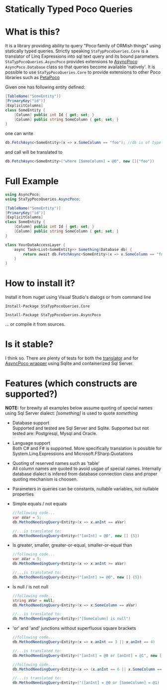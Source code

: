 # Statically Typed Poco Queries

# What is this?

It is a library providing ability to query "Poco family of ORMish things" using statically typed queries. Strictly speaking ```StaTypPocoQueries.Core``` is a translator of Linq Expressions into sql text query and its bound parameters. ```StaTypPocoQueries.AsyncPoco``` provides extensions to [AsyncPoco](https://github.com/tmenier/AsyncPoco) ```AsyncPoco.Database``` class so that queries become available 'natively'. It is possible to use ```StaTypPocoQueries.Core``` to provide extensions to other Poco libraries such as [PetaPoco](https://github.com/CollaboratingPlatypus/PetaPoco)

Given one has following entity defined:
```csharp
[TableName("SomeEntity")]
[PrimaryKey("id")]
[ExplicitColumns] 
class SomeEntity {
	[Column] public int Id { get; set; }
	[Column] public string SomeColumn { get; set; }
}
```

one can write 
```csharp
db.FetchAsync<SomeEntity>(x => x.SomeColumn == "foo"); //db is of type AsyncPoco.Database
```

and call will be translated to 

```csharp
db.FetchAsync<SomeEntity>("where [SomeColumn] = @0", new []{"foo"}) 
```

# Full Example

```csharp
using AsyncPoco;
using StaTypPocoQueries.AsyncPoco;

[TableName("SomeEntity")]
[PrimaryKey("id")]
[ExplicitColumns] 
class SomeEntity {
	[Column] public int Id { get; set; }
	[Column] public string SomeColumn { get; set; }
}

class YourDataAccessLayer {
	async Task<List<SomeEntity>> Something(Database db) { 
		return await db.FetchAsync<SomeEntity>(x => x.SomeColumn == "foo");
	}
}
```

# How to install it?

Install it from nuget using Visual Studio's dialogs or from command line
```
Install-Package StaTypPocoQueries.Core
```
```
Install-Package StaTypPocoQueries.AsyncPoco
```

... or compile it from sources.

# Is it stable?

I think so. There are plenty of tests for both the [translator](https://github.com/d-p-y/stpq/tree/master/StaTypPocoQueries.Core.Tests) and for [AsyncPoco wrapper](https://github.com/d-p-y/stpq/tree/master/StaTypPocoQueries.AsyncPoco.Tests) using Sqlite and containerized Sql Server.

# Features (which constructs are supported?)

**NOTE:** for brewity all examples below assume quoting of special names using Sql Server dialect: _[something]_ is used to quote _something_

* Database support  
  Supported and tested are Sql Server and Sqlite. Supported but not tested are: Postgresql, Mysql and Oracle.
* Language support  
  Both C&#35; and F&#35; is supported. More specifically translation is possible for System.Linq.Expressions and Microsoft.FSharp.Quotations
* Quoting of reserved names such as 'table'  
  All column names are quoted to avoid usgae of special names. Internally database dialect is infered from database connection class and proper quoting mechanism is choosen.
* Parameters in queries can be constants, nullable variables, not nullable properties  
* Simple equals / not equals  
  ```csharp
  //following code...
  var aVar = 5;
  db.MethodNeedingQuery<Entity>(x => x.anInt == aVar)
  
  //...is translated to:
  db.MethodNeedingQuery<Entity>("[anInt] = @0", new [] {5})
  ```
* Is greater, smaller, greater-or-equal, smaller-or-equal than  
  ```csharp
  //following code...
  var aVar = 5;
  db.MethodNeedingQuery<Entity>(x => x.anInt >= aVar)
  
  //...is translated to:
  db.MethodNeedingQuery<Entity>("[anInt] >= @0", new [] {5})
  ```
* Is null / is not null  
  ```csharp
  //following code...
  string aVar = null;
  db.MethodNeedingQuery<Entity>(x => x.SomeColumn == aVar)
  
  //...is translated to:
  db.MethodNeedingQuery<Entity>("[SomeColumn] is null")
  ```
* 'or' and 'and' junctions without superfluous square brackets  
  ```csharp
  //following code...
  db.MethodNeedingQuery<Entity>(x => x.anInt == 3 || x.anInt == 4)
  
  //...is translated to:
  db.MethodNeedingQuery<Entity>("[anInt] = @0 or [anInt] = @1", new [] {3,4})
  ```
  
  ```csharp
  //following code...
  db.MethodNeedingQuery<Entity>(x => (x.anInt == 6 || x.SomeColumn == "foo") &&  (x.anInt == 4 || x.SomeColumn == "bar") )
  
  //...is translated to:
  db.MethodNeedingQuery<Entity>("([anInt] = @0 or [SomeColumn] = @1) and ([anInt] = @2 or [SomeColumn] = @3)", new [] {6,"foo",4,"bar"})
  ```
  